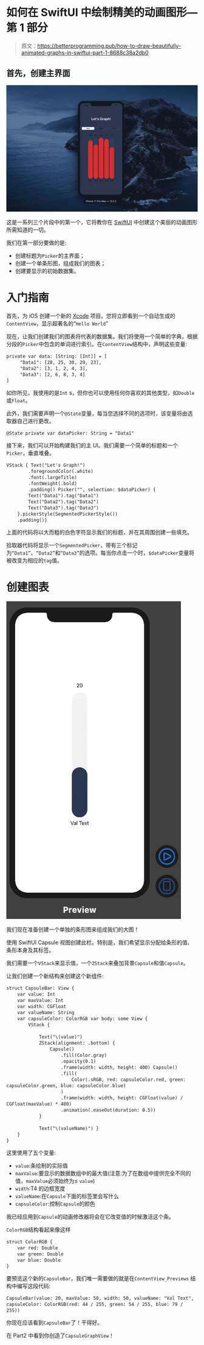 # 如何在 SwiftUI 中绘制精美的动画图形—第 1 部分

> 原文：<https://betterprogramming.pub/how-to-draw-beautifully-animated-graphs-in-swiftui-part-1-8688c38a2db0>

## 首先，创建主界面

![](img/ca56290da0dcd68fba62878b36c34929.png)

这是一系列三个片段中的第一个，它将教你在 [SwiftUI](https://developer.apple.com/xcode/swiftui/) 中创建这个美丽的动画图形所需知道的一切。

我们在第一部分要做的是:

*   创建标题为`Picker`的主界面；
*   创建一个单条形图，组成我们的图表；
*   创建要显示的初始数据集。

# 入门指南

首先，为 iOS 创建一个新的 [Xcode](https://developer.apple.com/xcode/) 项目。您将立即看到一个自动生成的`ContentView`，显示超著名的“`Hello World`”

现在，让我们创建我们的图表将代表的数据集。我们将使用一个简单的字典，根据分段的`Picker`中包含的单词进行索引。在`ContentView`结构中，声明这些变量:

```
private var data: [String: [Int]] = [
     "Data1": [28, 25, 30, 29, 23],
     "Data2": [3, 1, 2, 4, 3],
     "Data3": [2, 6, 8, 3, 4]
]
```

如你所见，我使用的是`Int` s，但你也可以使用任何你喜欢的其他类型，如`Double`或`Float`。

此外，我们需要声明一个`@State`变量，每当您选择不同的选项时，该变量将由选取器自己进行更改。

```
@State private var dataPicker: String = "Data1"
```

接下来，我们可以开始构建我们的主 UI。我们需要一个简单的标题和一个`Picker`，垂直堆叠。

```
VStack { Text("Let's Graph!")
        .foregroundColor(.white)
        .font(.largeTitle)
        .fontWeight(.bold)
        .padding() Picker("", selection: $dataPicker) {
        Text("Data1").tag("Data1")
        Text("Data2").tag("Data2")
        Text("Data3").tag("Data3")
    }.pickerStyle(SegmentedPickerStyle())
    .padding()}
```

上面的代码将以大而粗的白色字符显示我们的标题，并在其周围创建一些填充。

拾取器代码将显示一个`SegmentedPicker`，带有三个标记为`“Data1”`、`“Data2”`和`“Data3”`的选项。每当你点击一个时，`$dataPicker`变量将被改变为相应的`tag`值。

# 创建图表

![](img/59ab7122b8a358edcad34e8877cf4f6c.png)

我们现在准备创建一个单独的条形图来组成我们的大图！

使用 SwiftUI Capsule 视图创建此栏。特别是，我们希望显示分配给条形的值、条形本身及其标签。

我们需要一个`VStack`来显示值，一个`ZStack`来叠加背景`Capsule`和值`Capsule`。

让我们创建一个新结构来创建这个新组件:

```
struct CapsuleBar: View {
    var value: Int
    var maxValue: Int
    var width: CGFloat
    var valueName: String
    var capsuleColor: ColorRGB var body: some View {
        VStack {

            Text("\(value)")
            ZStack(alignment: .bottom) {
                Capsule()
                    .fill(Color.gray)
                    .opacity(0.1)
                    .frame(width: width, height: 400) Capsule()
                    .fill(
                        Color(.sRGB, red: capsuleColor.red, green: capsuleColor.green, blue: capsuleColor.blue)
                    )
                    .frame(width: width, height: CGFloat(value) / CGFloat(maxValue) * 400)
                    .animation(.easeOut(duration: 0.5))
            }

            Text("\(valueName)") }
    }
}
```

这里使用了五个变量:

*   `value`:条绘制的实际值
*   `maxValue`:要显示的数据数组中的最大值(注意:为了在数组中提供完全不同的值，`maxValue`必须始终为≤ `value`)
*   `width`:T4 的边框宽度
*   `valueName`:在`Capsule`下面的标签里会写什么
*   `capsuleColor`:控制`Capsule`的颜色

我已经应用到`Capsule`的动画修改器将会在它改变值的时候激活这个条。

`ColorRGB`结构看起来像这样

```
struct ColorRGB {
    var red: Double
    var green: Double
    var blue: Double
}
```

要预览这个新的`CapsuleBar`，我们唯一需要做的就是在`ContentView_Previews` 结构中编写这段代码:

```
CapsuleBar(value: 20, maxValue: 50, width: 50, valueName: "Val Text", capsuleColor: ColorRGB(red: 44 / 255, green: 54 / 255, blue: 79 / 255))
```

你现在应该看到`CapsuleBar`了！干得好。

在 Part2 中看到你创造了`CapsuleGraphView`！